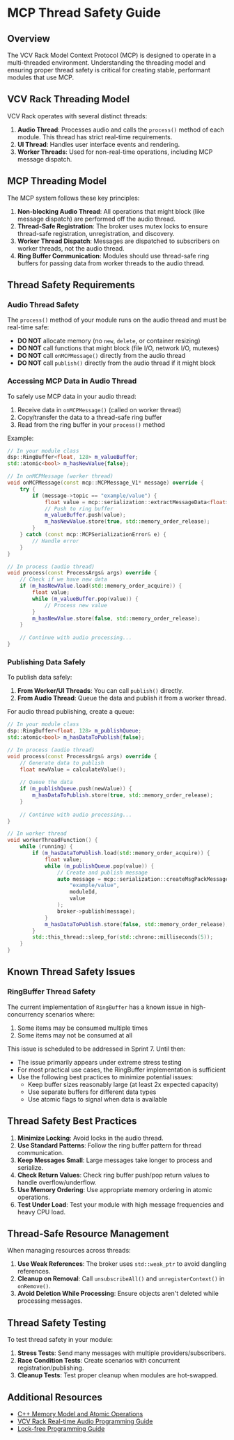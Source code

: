 # MCP Thread Safety Guide

## Overview

The VCV Rack Model Context Protocol (MCP) is designed to operate in a multi-threaded environment. Understanding the threading model and ensuring proper thread safety is critical for creating stable, performant modules that use MCP.

## VCV Rack Threading Model

VCV Rack operates with several distinct threads:

1. **Audio Thread**: Processes audio and calls the `process()` method of each module. This thread has strict real-time requirements.
2. **UI Thread**: Handles user interface events and rendering.
3. **Worker Threads**: Used for non-real-time operations, including MCP message dispatch.

## MCP Threading Model

The MCP system follows these key principles:

1. **Non-blocking Audio Thread**: All operations that might block (like message dispatch) are performed off the audio thread.
2. **Thread-Safe Registration**: The broker uses mutex locks to ensure thread-safe registration, unregistration, and discovery.
3. **Worker Thread Dispatch**: Messages are dispatched to subscribers on worker threads, not the audio thread.
4. **Ring Buffer Communication**: Modules should use thread-safe ring buffers for passing data from worker threads to the audio thread.

## Thread Safety Requirements

### Audio Thread Safety

The `process()` method of your module runs on the audio thread and must be real-time safe:

* **DO NOT** allocate memory (no `new`, `delete`, or container resizing)
* **DO NOT** call functions that might block (file I/O, network I/O, mutexes)
* **DO NOT** call `onMCPMessage()` directly from the audio thread
* **DO NOT** call `publish()` directly from the audio thread if it might block

### Accessing MCP Data in Audio Thread

To safely use MCP data in your audio thread:

1. Receive data in `onMCPMessage()` (called on worker thread)
2. Copy/transfer the data to a thread-safe ring buffer
3. Read from the ring buffer in your `process()` method

Example:

```cpp
// In your module class
dsp::RingBuffer<float, 128> m_valueBuffer;
std::atomic<bool> m_hasNewValue{false};

// In onMCPMessage (worker thread)
void onMCPMessage(const mcp::MCPMessage_V1* message) override {
    try {
        if (message->topic == "example/value") {
            float value = mcp::serialization::extractMessageData<float>(message);
            // Push to ring buffer
            m_valueBuffer.push(value);
            m_hasNewValue.store(true, std::memory_order_release);
        }
    } catch (const mcp::MCPSerializationError& e) {
        // Handle error
    }
}

// In process (audio thread)
void process(const ProcessArgs& args) override {
    // Check if we have new data
    if (m_hasNewValue.load(std::memory_order_acquire)) {
        float value;
        while (m_valueBuffer.pop(value)) {
            // Process new value
        }
        m_hasNewValue.store(false, std::memory_order_release);
    }
    
    // Continue with audio processing...
}
```

### Publishing Data Safely

To publish data safely:

1. **From Worker/UI Threads**: You can call `publish()` directly.
2. **From Audio Thread**: Queue the data and publish it from a worker thread.

For audio thread publishing, create a queue:

```cpp
// In your module class
dsp::RingBuffer<float, 128> m_publishQueue;
std::atomic<bool> m_hasDataToPublish{false};

// In process (audio thread)
void process(const ProcessArgs& args) override {
    // Generate data to publish
    float newValue = calculateValue();
    
    // Queue the data
    if (m_publishQueue.push(newValue)) {
        m_hasDataToPublish.store(true, std::memory_order_release);
    }
    
    // Continue with audio processing...
}

// In worker thread
void workerThreadFunction() {
    while (running) {
        if (m_hasDataToPublish.load(std::memory_order_acquire)) {
            float value;
            while (m_publishQueue.pop(value)) {
                // Create and publish message
                auto message = mcp::serialization::createMsgPackMessage(
                    "example/value",
                    moduleId,
                    value
                );
                broker->publish(message);
            }
            m_hasDataToPublish.store(false, std::memory_order_release);
        }
        std::this_thread::sleep_for(std::chrono::milliseconds(5));
    }
}
```

## Known Thread Safety Issues

### RingBuffer Thread Safety

The current implementation of `RingBuffer` has a known issue in high-concurrency scenarios where:

1. Some items may be consumed multiple times
2. Some items may not be consumed at all

This issue is scheduled to be addressed in Sprint 7. Until then:

* The issue primarily appears under extreme stress testing
* For most practical use cases, the RingBuffer implementation is sufficient
* Use the following best practices to minimize potential issues:
  * Keep buffer sizes reasonably large (at least 2x expected capacity)
  * Use separate buffers for different data types
  * Use atomic flags to signal when data is available

## Thread Safety Best Practices

1. **Minimize Locking**: Avoid locks in the audio thread.
2. **Use Standard Patterns**: Follow the ring buffer pattern for thread communication.
3. **Keep Messages Small**: Large messages take longer to process and serialize.
4. **Check Return Values**: Check ring buffer push/pop return values to handle overflow/underflow.
5. **Use Memory Ordering**: Use appropriate memory ordering in atomic operations.
6. **Test Under Load**: Test your module with high message frequencies and heavy CPU load.

## Thread-Safe Resource Management

When managing resources across threads:

1. **Use Weak References**: The broker uses `std::weak_ptr` to avoid dangling references.
2. **Cleanup on Removal**: Call `unsubscribeAll()` and `unregisterContext()` in `onRemove()`.
3. **Avoid Deletion While Processing**: Ensure objects aren't deleted while processing messages.

## Thread Safety Testing

To test thread safety in your module:

1. **Stress Tests**: Send many messages with multiple providers/subscribers.
2. **Race Condition Tests**: Create scenarios with concurrent registration/publishing.
3. **Cleanup Tests**: Test proper cleanup when modules are hot-swapped.

## Additional Resources

- [C++ Memory Model and Atomic Operations](https://en.cppreference.com/w/cpp/atomic/memory_order)
- [VCV Rack Real-time Audio Programming Guide](https://vcvrack.com/manual/DSP)
- [Lock-free Programming Guide](https://www.internalpointers.com/post/lock-free-multithreading-atomic-operations) 